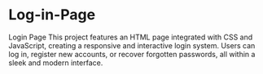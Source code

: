 # Log-in-Page
Login Page
This project features an HTML page integrated with CSS and JavaScript, creating a responsive and interactive login system. Users can log in, register new accounts, or recover forgotten passwords, all within a sleek and modern interface.
